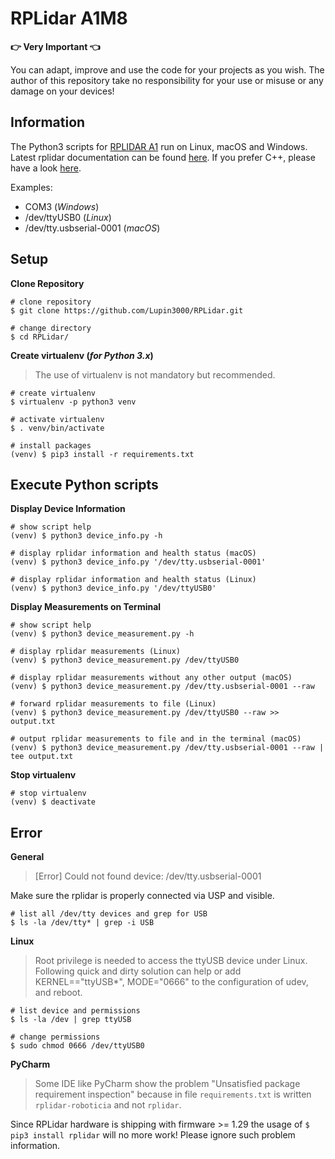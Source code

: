 # RPLidar A1M8

**:point_right: Very Important :point_left:**

You can adapt, improve and use the code for your projects as you wish. The author of this repository take no responsibility for your use or misuse or any damage on your devices!

## Information

The Python3 scripts for [RPLIDAR A1](https://www.slamtec.com/en/Lidar/A1) run on Linux, macOS and Windows. 
Latest rplidar documentation can be found [here](https://rplidar.readthedocs.io/en/latest/). 
If you prefer C++, please have a look [here](https://github.com/slamtec/rplidar_sdk).

Examples:

- COM3 (_Windows_)
- /dev/ttyUSB0 (_Linux_)
- /dev/tty.usbserial-0001 (_macOS_)

## Setup

**Clone Repository**

```shell
# clone repository
$ git clone https://github.com/Lupin3000/RPLidar.git

# change directory
$ cd RPLidar/
```

**Create virtualenv (_for Python 3.x_)**

> The use of virtualenv is not mandatory but recommended.

```shell
# create virtualenv
$ virtualenv -p python3 venv

# activate virtualenv
$ . venv/bin/activate

# install packages
(venv) $ pip3 install -r requirements.txt 
```

## Execute Python scripts

**Display Device Information**

```shell
# show script help
(venv) $ python3 device_info.py -h

# display rplidar information and health status (macOS)
(venv) $ python3 device_info.py '/dev/tty.usbserial-0001'

# display rplidar information and health status (Linux)
(venv) $ python3 device_info.py '/dev/ttyUSB0'
```

**Display Measurements on Terminal**

```shell
# show script help
(venv) $ python3 device_measurement.py -h

# display rplidar measurements (Linux)
(venv) $ python3 device_measurement.py /dev/ttyUSB0

# display rplidar measurements without any other output (macOS)
(venv) $ python3 device_measurement.py /dev/tty.usbserial-0001 --raw

# forward rplidar measurements to file (Linux)
(venv) $ python3 device_measurement.py /dev/ttyUSB0 --raw >> output.txt

# output rplidar measurements to file and in the terminal (macOS)
(venv) $ python3 device_measurement.py /dev/tty.usbserial-0001 --raw | tee output.txt
```

**Stop virtualenv**

```shell
# stop virtualenv
(venv) $ deactivate
```

## Error

**General**

> [Error] Could not found device: /dev/tty.usbserial-0001

Make sure the rplidar is properly connected via USP and visible.

```shell
# list all /dev/tty devices and grep for USB
$ ls -la /dev/tty* | grep -i USB
```

**Linux**

> Root privilege is needed to access the ttyUSB device under Linux. Following quick and dirty solution can help or add KERNEL=="ttyUSB*", MODE="0666" to the configuration of udev, and reboot.

```shell
# list device and permissions
$ ls -la /dev | grep ttyUSB

# change permissions
$ sudo chmod 0666 /dev/ttyUSB0
```

**PyCharm**

> Some IDE like PyCharm show the problem "Unsatisfied package requirement inspection" because in file `requirements.txt` is written `rplidar-roboticia` and not `rplidar`.

Since RPLidar hardware is shipping with firmware >= 1.29 the usage of `$ pip3 install rplidar` will no more work! Please ignore such problem information.
